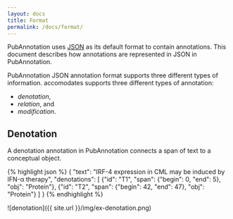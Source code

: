```yaml
---
layout: docs
title: Format
permalink: /docs/format/
---
```


PubAnnotation uses [JSON](http://json.org/) as its default format to contain annotations.
This document describes how annotations are represented in JSON in PubAnnotation.

PubAnnotation JSON annotation format supports three different types of information. accomodates supports three different types of annotation:

* *denotation*,
* *relation*, and
* *modification*.

## Denotation

A denotation annotation in PubAnnotation connects a span of text to a conceptual object.

{% highlight json %}
{
   "text": "IRF-4 expression in CML may be induced by IFN-α therapy",
   "denotations": [
      {"id": "T1", "span": {"begin": 0, "end": 5}, "obj": "Protein"},
      {"id": "T2", "span": {"begin": 42, "end": 47}, "obj": "Protein"}
   ]
}
{% endhighlight %}

![denotation]({{ site.url }}/img/ex-denotation.png)
